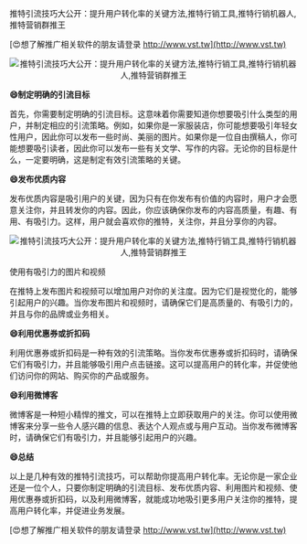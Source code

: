 推特引流技巧大公开：提升用户转化率的关键方法,推特行销工具,推特行销机器人,推特营销群推王

[😍想了解推广相关软件的朋友请登录 http://www.vst.tw](http://www.vst.tw)

 <center><img src="https://vst.tw/MP4/tuiguang/png/6.png" alt="推特引流技巧大公开：提升用户转化率的关键方法,推特行销工具,推特行销机器人,推特营销群推王"></center>

**😄制定明确的引流目标**

首先，你需要制定明确的引流目标。这意味着你需要知道你想要吸引什么类型的用户，并制定相应的引流策略。例如，如果你是一家服装店，你可能想要吸引年轻女性用户，因此你可以发布一些时尚、美丽的图片。如果你是一位自由撰稿人，你可能想要吸引读者，因此你可以发布一些有关文学、写作的内容。无论你的目标是什么，一定要明确，这是制定有效引流策略的关键。

**😄发布优质内容**

发布优质内容是吸引用户的关键，因为只有在你发布有价值的内容时，用户才会愿意关注你，并且转发你的内容。因此，你应该确保你发布的内容高质量，有趣、有用、有吸引力。这样，用户就会喜欢你的推特，关注你，并且分享你的内容。

 <center><img src="https://vst.tw/MP4/tuiguang/png/7.png" alt="推特引流技巧大公开：提升用户转化率的关键方法,推特行销工具,推特行销机器人,推特营销群推王"></center>

使用有吸引力的图片和视频

在推特上发布图片和视频可以增加用户对你的关注度。因为它们是视觉化的，能够引起用户的兴趣。当你发布图片和视频时，请确保它们是高质量的、有吸引力的，并且与你的品牌或业务相关。

**😄利用优惠券或折扣码**

利用优惠券或折扣码是一种有效的引流策略。当你发布优惠券或折扣码时，请确保它们有吸引力，并且能够吸引用户点击链接。这可以提高用户的转化率，并促使他们访问你的网站、购买你的产品或服务。

**😄利用微博客**

微博客是一种短小精悍的推文，可以在推特上立即获取用户的关注。你可以使用微博客来分享一些令人感兴趣的信息、表达个人观点或与用户互动。当你发布微博客时，请确保它们有吸引力，并且能够引起用户的兴趣。

**😄总结**

以上是几种有效的推特引流技巧，可以帮助你提高用户转化率。无论你是一家企业还是一位个人，只要你制定明确的引流目标、发布优质内容、利用图片和视频、使用优惠券或折扣码，以及利用微博客，就能成功地吸引更多用户关注你的推特，提高用户转化率，并促进业务发展。

[😍想了解推广相关软件的朋友请登录 http://www.vst.tw](http://www.vst.tw)



